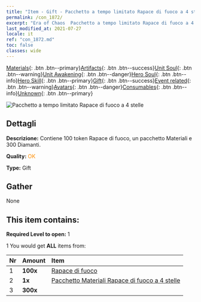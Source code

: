 ```yaml
---
title: "Item - Gift - Pacchetto a tempo limitato Rapace di fuoco a 4 stelle"
permalink: /con_1872/
excerpt: "Era of Chaos  Pacchetto a tempo limitato Rapace di fuoco a 4 stelle"
last_modified_at: 2021-07-27
locale: it
ref: "con_1872.md"
toc: false
classes: wide
---
```

 [Materials](/ItemsIT/){: .btn .btn--primary}[Artifacts](/ItemsIT/Artifacts/){: .btn .btn--success}[Unit Soul](/ItemsIT/UnitSoul/){: .btn .btn--warning}[Unit Awakening](/ItemsIT/UnitAwakening/){: .btn .btn--danger}[Hero Soul](/ItemsIT/HeroSoul/){: .btn .btn--info}[Hero Skill](/ItemsIT/HeroSkill/){: .btn .btn--primary}[Gift](/ItemsIT/Gift/){: .btn .btn--success}[Event related](/ItemsIT/Events/){: .btn .btn--warning}[Avatars](/ItemsIT/Avatars/){: .btn .btn--danger}[Consumables](/ItemsIT/Consumables/){: .btn .btn--info}[Unknown](/ItemsIT/Unknown/){: .btn .btn--primary}

 ![Pacchetto a tempo limitato Rapace di fuoco a 4 stelle](/images/t/i_907495.png)

## Dettagli
 **Descrizione:** Contiene 100 token Rapace di fuoco, un pacchetto Materiali e 300 Diamanti.

 **Quality:** <span style="color: #FF8C00">OK</span>

 **Type:** Gift

## Gather

  None

## This item contains:

 **Required Level to open:** 1

 1 You would get **ALL** items  from:

  | Nr | Amount |     Item    |
  |:---|:-------|:------------|
  | 1 |  **100x** | [Rapace di fuoco](/ItemsIT/unt_268/) |  | 
  | 2 |  **1x** | [Pacchetto Materiali Rapace di fuoco a 4 stelle](/ItemsIT/con_1876/) |  | 
  | 3 |  **300x** | <i class="fas fa-gem"/> |  | 
